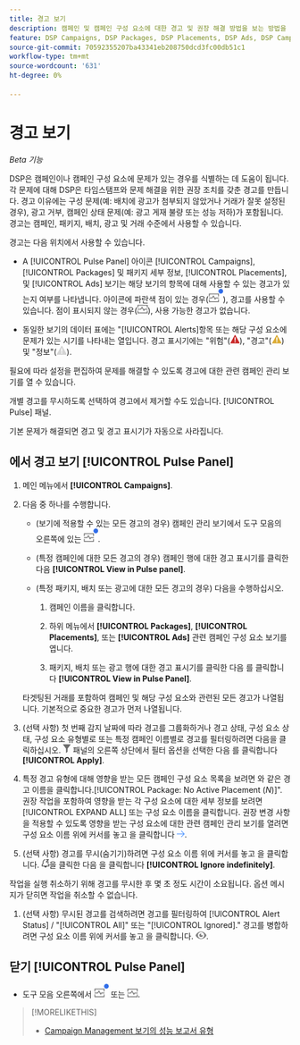 ```yaml
---
title: 경고 보기
description: 캠페인 및 캠페인 구성 요소에 대한 경고 및 권장 해결 방법을 보는 방법을 알아봅니다.
feature: DSP Campaigns, DSP Packages, DSP Placements, DSP Ads, DSP Campaign Data Views
source-git-commit: 70592355207ba43341eb208750dcd3fc00db51c1
workflow-type: tm+mt
source-wordcount: '631'
ht-degree: 0%

---
```


# 경고 보기

*Beta 기능*

DSP은 캠페인이나 캠페인 구성 요소에 문제가 있는 경우를 식별하는 데 도움이 됩니다. 각 문제에 대해 DSP은 타임스탬프와 문제 해결을 위한 권장 조치를 갖춘 경고를 만듭니다. 경고 이유에는 구성 문제(예: 배치에 광고가 첨부되지 않았거나 거래가 잘못 설정된 경우), 광고 거부, 캠페인 상태 문제(예: 광고 게재 불량 또는 성능 저하)가 포함됩니다. 경고는 캠페인, 패키지, 배치, 광고 및 거래 수준에서 사용할 수 있습니다.

경고는 다음 위치에서 사용할 수 있습니다.

* A [!UICONTROL Pulse Panel] 아이콘 [!UICONTROL Campaigns], [!UICONTROL Packages] 및 패키지 세부 정보, [!UICONTROL Placements], 및 [!UICONTROL Ads] 보기는 해당 보기의 항목에 대해 사용할 수 있는 경고가 있는지 여부를 나타냅니다. 아이콘에 파란색 점이 있는 경우(![경고를 사용할 수 있을 때 Pulse Panel 아이콘](/help/dsp/assets/alerts-panel.png "경고를 사용할 수 있을 때 Pulse Panel 아이콘")), 경고를 사용할 수 있습니다. 점이 표시되지 않는 경우(![사용 가능한 경고가 없을 때 Pulse Panel 아이콘](/help/dsp/assets/alerts-panel-empty.png "사용 가능한 경고가 없을 때 Pulse Panel 아이콘")), 사용 가능한 경고가 없습니다.

* 동일한 보기의 데이터 표에는 &quot;[!UICONTROL Alerts]항목 또는 해당 구성 요소에 문제가 있는 시기를 나타내는 열입니다. 경고 표시기에는 &quot;위험&quot;(![중요](/help/dsp/assets/indicator-critical.png "중요")), &quot;경고&quot;(![경고](/help/dsp/assets/indicator-warning.png "경고")) 및 &quot;정보&quot;(![정보](/help/dsp/assets/indicator-information.png "정보")).

필요에 따라 설정을 편집하여 문제를 해결할 수 있도록 경고에 대한 관련 캠페인 관리 보기를 열 수 있습니다.

개별 경고를 무시하도록 선택하여 경고에서 제거할 수도 있습니다. [!UICONTROL Pulse] 패널.

기본 문제가 해결되면 경고 및 경고 표시기가 자동으로 사라집니다.

## 에서 경고 보기 [!UICONTROL Pulse Panel]

1. 메인 메뉴에서 **[!UICONTROL Campaigns]**.

1. 다음 중 하나를 수행합니다.

   * (보기에 적용할 수 있는 모든 경고의 경우) 캠페인 관리 보기에서 도구 모음의 오른쪽에 있는 ![경고를 사용할 수 있을 때 Pulse Panel 아이콘](/help/dsp/assets/alerts-panel.png "경고를 사용할 수 있을 때 Pulse Panel 아이콘").

   * (특정 캠페인에 대한 모든 경고의 경우) 캠페인 행에 대한 경고 표시기를 클릭한 다음 **[!UICONTROL View in Pulse panel]**.

   * (특정 패키지, 배치 또는 광고에 대한 모든 경고의 경우) 다음을 수행하십시오.

      1. 캠페인 이름을 클릭합니다.

      1. 하위 메뉴에서 **[!UICONTROL Packages]**, **[!UICONTROL Placements]**, 또는 **[!UICONTROL Ads]** 관련 캠페인 구성 요소 보기를 엽니다.

      1. 패키지, 배치 또는 광고 행에 대한 경고 표시기를 클릭한 다음 를 클릭합니다 **[!UICONTROL View in Pulse Panel]**.

   타겟팅된 거래를 포함하여 캠페인 및 해당 구성 요소와 관련된 모든 경고가 나열됩니다. 기본적으로 중요한 경고가 먼저 나열됩니다.

1. (선택 사항) 첫 번째 감지 날짜에 따라 경고를 그룹화하거나 경고 상태, 구성 요소 상태, 구성 요소 유형별로 또는 특정 캠페인 이름별로 경고를 필터링하려면 다음을 클릭하십시오. ![필터 단추](/help/dsp/assets/filter.png) 패널의 오른쪽 상단에서 필터 옵션을 선택한 다음 를 클릭합니다 **[!UICONTROL Apply]**.

1. 특정 경고 유형에 대해 영향을 받는 모든 캠페인 구성 요소 목록을 보려면 와 같은 경고 이름을 클릭합니다.[!UICONTROL Package: No Active Placement (*N*)]&quot;. 권장 작업을 포함하여 영향을 받는 각 구성 요소에 대한 세부 정보를 보려면 [!UICONTROL EXPAND ALL] 또는 구성 요소 이름을 클릭합니다. 권장 변경 사항을 적용할 수 있도록 영향을 받는 구성 요소에 대한 관련 캠페인 관리 보기를 열려면 구성 요소 이름 위에 커서를 놓고 을 클릭합니다 ![보기로 이동](/help/dsp/assets/go-to-view.png "보기로 이동").

1. (선택 사항) 경고를 무시(숨기기)하려면 구성 요소 이름 위에 커서를 놓고 을 클릭합니다. ![무시](/help/dsp/assets/alert-ignore.png "무시")을 클릭한 다음 을 클릭합니다 **[!UICONTROL Ignore indefinitely]**.  <!-- **[!UICONTROL Ignore alert for three days]**, **[!UICONTROL Ignore alert until next check]**, or **[!UICONTROL Ignore indefinitely] -->

작업을 실행 취소하기 위해 경고를 무시한 후 몇 초 정도 시간이 소요됩니다. 옵션 메시지가 닫히면 작업을 취소할 수 없습니다.

1. (선택 사항) 무시된 경고를 검색하려면 경고를 필터링하여 [!UICONTROL Alert Status] / &quot;[!UICONTROL All]&quot; 또는 &quot;[!UICONTROL Ignored].&quot; 경고를 병합하려면 구성 요소 이름 위에 커서를 놓고 을 클릭합니다. ![무시 취소](/help/dsp/assets/alert-un-ignore.png "무시 취소").

## 닫기 [!UICONTROL Pulse Panel]

* 도구 모음 오른쪽에서 ![경고를 사용할 수 있을 때 Pulse Panel 아이콘](/help/dsp/assets/alerts-panel.png "경고를 사용할 수 있을 때 Pulse Panel 아이콘") 또는 ![사용 가능한 경고가 없을 때 Pulse Panel 아이콘](/help/dsp/assets/alerts-panel-empty.png "사용 가능한 경고가 없을 때 Pulse Panel 아이콘").

>[!MORELIKETHIS]
>
>* [Campaign Management 보기의 성능 보고서 유형](campaign-reports-about.md)
